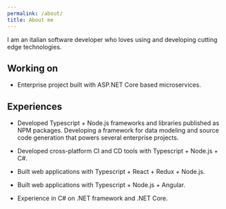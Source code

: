 ```yaml
---
permalink: /about/
title: About me
---
```


I am an italian software developer who loves using and developing cutting edge technologies.

## Working on

- Enterprise project built with ASP.NET Core based microservices.

## Experiences

- Developed Typescript + Node.js frameworks and libraries published as NPM packages. Developing a framework for data modeling and source code generation that powers several enterprise projects.

- Developed cross-platform CI and CD tools with Typescript + Node.js + C#.

- Built web applications with Typescript + React + Redux + Node.js.

- Built web applications with Typescript + Node.js + Angular.

- Experience in C# on .NET framework and .NET Core.